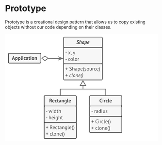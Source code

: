 # Prototype
Prototype is a creational design pattern that allows us to copy existing objects without our code depending on their classes.

<p align="center">
  <img width="600" src="https://github.com/santimattius/kotlin-design-patterns/blob/master/src/main/resources/creational/prototype/prototype.png?raw=true" alt="Screenshot home"/>
</p>
